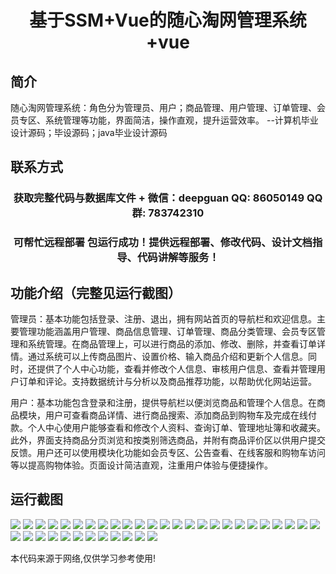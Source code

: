 <p><h1 align="center">基于SSM+Vue的随心淘网管理系统+vue</h1></p>

## 简介
随心淘网管理系统：角色分为管理员、用户；商品管理、用户管理、订单管理、会员专区、系统管理等功能，界面简洁，操作直观，提升运营效率。    --计算机毕业设计源码；毕设源码；java毕业设计源码


## 联系方式
<p><h3 align="center">获取完整代码与数据库文件 + 微信：deepguan QQ: 86050149 QQ群: 783742310</h3></p>
<p><h3 align="center">可帮忙远程部署 包运行成功！提供远程部署、修改代码、设计文档指导、代码讲解等服务！</h3></p>

## 功能介绍（完整见运行截图）
管理员：基本功能包括登录、注册、退出，拥有网站首页的导航栏和欢迎信息。主要管理功能涵盖用户管理、商品信息管理、订单管理、商品分类管理、会员专区管理和系统管理。在商品管理上，可以进行商品的添加、修改、删除，并查看订单详情。通过系统可以上传商品图片、设置价格、输入商品介绍和更新个人信息。同时，还提供了个人中心功能，查看并修改个人信息、审核用户信息、查看并管理用户订单和评论。支持数据统计与分析以及商品推荐功能，以帮助优化网站运营。

用户：基本功能包含登录和注册，提供导航栏以便浏览商品和管理个人信息。在商品模块，用户可查看商品详情、进行商品搜索、添加商品到购物车及完成在线付款。个人中心使用户能够查看和修改个人资料、查询订单、管理地址簿和收藏夹。此外，界面支持商品分页浏览和按类别筛选商品，并附有商品评价区以供用户提交反馈。用户还可以使用模块化功能如会员专区、公告查看、在线客服和购物车访问等以提高购物体验。页面设计简洁直观，注重用户体验与便捷操作。


## 运行截图
![](img/001.jpg)
![](img/002.jpg)
![](img/003.jpg)
![](img/004.jpg)
![](img/005.jpg)
![](img/006.jpg)
![](img/007.jpg)
![](img/008.jpg)
![](img/009.jpg)
![](img/010.jpg)
![](img/011.jpg)
![](img/012.jpg)
![](img/013.jpg)
![](img/014.jpg)
![](img/015.jpg)
![](img/016.jpg)
![](img/017.jpg)
![](img/018.jpg)
![](img/019.jpg)
![](img/020.jpg)
![](img/021.jpg)
![](img/022.jpg)
![](img/023.jpg)
![](img/024.jpg)
![](img/025.jpg)
![](img/026.jpg)
![](img/027.jpg)
![](img/028.jpg)
![](img/029.jpg)
![](img/030.jpg)
![](img/031.jpg)
![](img/032.jpg)
![](img/033.jpg)
![](img/034.jpg)
![](img/035.jpg)
![](img/036.jpg)
![](img/037.jpg)

<p>本代码来源于网络,仅供学习参考使用!</p>
